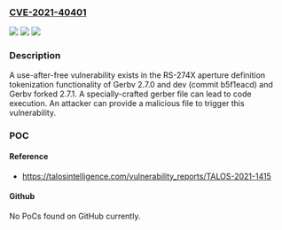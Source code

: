 ### [CVE-2021-40401](https://cve.mitre.org/cgi-bin/cvename.cgi?name=CVE-2021-40401)
![](https://img.shields.io/static/v1?label=Product&message=Gerbv&color=blue)
![](https://img.shields.io/static/v1?label=Version&message=n%2Fa&color=blue)
![](https://img.shields.io/static/v1?label=Vulnerability&message=unchecked%20return%20value&color=brighgreen)

### Description

A use-after-free vulnerability exists in the RS-274X aperture definition tokenization functionality of Gerbv 2.7.0 and dev (commit b5f1eacd) and Gerbv forked 2.7.1. A specially-crafted gerber file can lead to code execution. An attacker can provide a malicious file to trigger this vulnerability.

### POC

#### Reference
- https://talosintelligence.com/vulnerability_reports/TALOS-2021-1415

#### Github
No PoCs found on GitHub currently.

